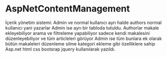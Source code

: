 # AspNetContentManagement
İçerik yönetim sistemi: Admin ve normal kullanıcı ayrı halde authors normal kullanıcı yani yazarlar 
Admin ise ayrı bir tabloda tutuldu. Authorlar makale ekleyebiliyor arama ve filtreleme yapabiliyor 
sadece kendi makalesini düzenleyebiliyor ve tüm articleleri görüyor 
Admin ise tüm bunlara ek olarak bütün makaleleri düzenleme silme kategori ekleme gibi özelliklere sahip 
Asp.net html css bootsrap jquery kullanılarak yazıldı.

